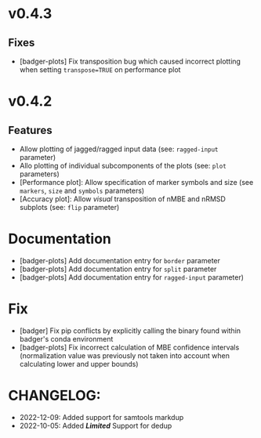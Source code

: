 # v0.4.3
## Fixes
- [badger-plots] Fix transposition bug which caused incorrect plotting when setting `transpose=TRUE` on performance plot
# v0.4.2
## Features
- Allow plotting of jagged/ragged input data (see: `ragged-input` parameter)
- Allo plotting of individual subcomponents of the plots (see: `plot` parameters)
- [Performance plot]: Allow specification of marker symbols and size (see `markers`, `size` and `symbols` parameters)
- [Accuracy plot]: Allow *visual* transposition of nMBE and nRMSD subplots (see: `flip` parameter)
# Documentation
- [badger-plots] Add documentation entry for `border` parameter
- [badger-plots] Add documentation entry for `split` parameter
- [badger-plots] Add documentation entry for `ragged-input` parameter)
# Fix
- [badger] Fix pip conflicts by explicitly calling the binary found within badger's conda environment
- [badger-plots] Fix incorrect calculation of MBE confidence intervals (normalization value was previously not taken into account when calculating lower and upper bounds)

# CHANGELOG:
 - 2022-12-09: Added support for samtools markdup
 - 2022-10-05: Added ***Limited*** Support for dedup 

